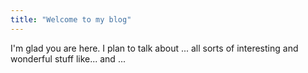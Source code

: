 ```yaml
---
title: "Welcome to my blog"
---
```


I'm glad you are here. I plan to talk about ... all sorts of interesting and wonderful stuff like... and ...

